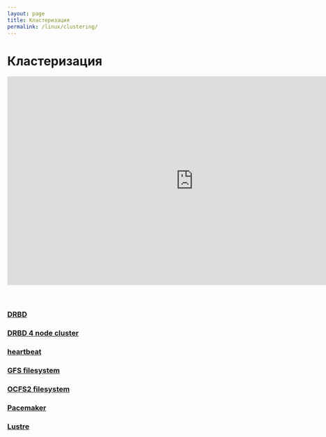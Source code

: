 ```yaml
---
layout: page
title: Кластеризация
permalink: /linux/clustering/
---
```


# Кластеризация


<div align="center">

<iframe width="853" height="480" src="https://www.youtube.com/embed/4LyL4sNZ1u4" frameborder="0" allow="autoplay; encrypted-media" allowfullscreen></iframe>

</div>


<br/>
<br/>

### [DRBD](http://odba.ru/showthread.php?t=474)  

### [DRBD 4 node cluster](http://odba.ru/showthread.php?t=525)

### [heartbeat](http://odba.ru/showthread.php?t=418)

### [GFS filesystem](http://odba.ru/showthread.php?t=456)

### [OCFS2 filesystem](http://odba.ru/showthread.php?t=433)

### [Pacemaker](http://odba.ru/showthread.php?t=527)

### [Lustre](http://odba.ru/showthread.php?t=431)
